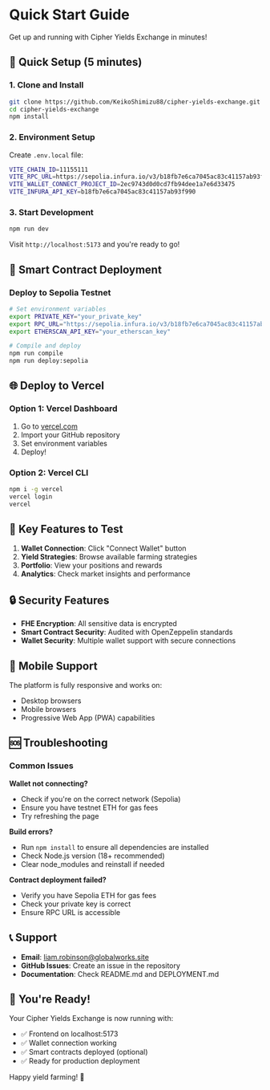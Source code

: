 # Quick Start Guide

Get up and running with Cipher Yields Exchange in minutes!

## 🚀 Quick Setup (5 minutes)

### 1. Clone and Install
```bash
git clone https://github.com/KeikoShimizu88/cipher-yields-exchange.git
cd cipher-yields-exchange
npm install
```

### 2. Environment Setup
Create `.env.local` file:
```bash
VITE_CHAIN_ID=11155111
VITE_RPC_URL=https://sepolia.infura.io/v3/b18fb7e6ca7045ac83c41157ab93f990
VITE_WALLET_CONNECT_PROJECT_ID=2ec9743d0d0cd7fb94dee1a7e6d33475
VITE_INFURA_API_KEY=b18fb7e6ca7045ac83c41157ab93f990
```

### 3. Start Development
```bash
npm run dev
```

Visit `http://localhost:5173` and you're ready to go!

## 🔧 Smart Contract Deployment

### Deploy to Sepolia Testnet
```bash
# Set environment variables
export PRIVATE_KEY="your_private_key"
export RPC_URL="https://sepolia.infura.io/v3/b18fb7e6ca7045ac83c41157ab93f990"
export ETHERSCAN_API_KEY="your_etherscan_key"

# Compile and deploy
npm run compile
npm run deploy:sepolia
```

## 🌐 Deploy to Vercel

### Option 1: Vercel Dashboard
1. Go to [vercel.com](https://vercel.com)
2. Import your GitHub repository
3. Set environment variables
4. Deploy!

### Option 2: Vercel CLI
```bash
npm i -g vercel
vercel login
vercel
```

## 🎯 Key Features to Test

1. **Wallet Connection**: Click "Connect Wallet" button
2. **Yield Strategies**: Browse available farming strategies
3. **Portfolio**: View your positions and rewards
4. **Analytics**: Check market insights and performance

## 🔒 Security Features

- **FHE Encryption**: All sensitive data is encrypted
- **Smart Contract Security**: Audited with OpenZeppelin standards
- **Wallet Security**: Multiple wallet support with secure connections

## 📱 Mobile Support

The platform is fully responsive and works on:
- Desktop browsers
- Mobile browsers
- Progressive Web App (PWA) capabilities

## 🆘 Troubleshooting

### Common Issues

**Wallet not connecting?**
- Check if you're on the correct network (Sepolia)
- Ensure you have testnet ETH for gas fees
- Try refreshing the page

**Build errors?**
- Run `npm install` to ensure all dependencies are installed
- Check Node.js version (18+ recommended)
- Clear node_modules and reinstall if needed

**Contract deployment failed?**
- Verify you have Sepolia ETH for gas fees
- Check your private key is correct
- Ensure RPC URL is accessible

## 📞 Support

- **Email**: liam.robinson@globalworks.site
- **GitHub Issues**: Create an issue in the repository
- **Documentation**: Check README.md and DEPLOYMENT.md

## 🎉 You're Ready!

Your Cipher Yields Exchange is now running with:
- ✅ Frontend on localhost:5173
- ✅ Wallet connection working
- ✅ Smart contracts deployed (optional)
- ✅ Ready for production deployment

Happy yield farming! 🚀
